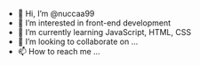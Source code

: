 - 👋 Hi, I’m @nuccaa99
- 👀 I’m interested in front-end development
- 🌱 I’m currently learning JavaScript, HTML, CSS
- 💞️ I’m looking to collaborate on ...
- 📫 How to reach me ...

<!---
nuccaa99/nuccaa99 is a ✨ special ✨ repository because its `README.md` (this file) appears on your GitHub profile.
You can click the Preview link to take a look at your changes.
--->
